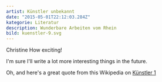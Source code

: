 ```yaml
---
artist: Künstler unbekannt
date: "2015-05-01T22:12:03.284Z"
kategorie: Literatur
description: Wunderbare Arbeiten vom Rhein
bild: kuenstler-9.svg
---
```


Christine How exciting!

I'm sure I'll write a lot more interesting things in the future.

Oh, and here's a great quote from this Wikipedia on
[Künstler 1](/salty_egg.jpg)
    

